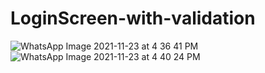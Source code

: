 # LoginScreen-with-validation
![WhatsApp Image 2021-11-23 at 4 36 41 PM](https://user-images.githubusercontent.com/76172878/143013712-1d79b509-6293-4255-8bf6-2b84a94932f3.jpeg)
![WhatsApp Image 2021-11-23 at 4 40 24 PM](https://user-images.githubusercontent.com/76172878/143014267-8b408e3d-902b-4d48-9386-9846ccef164e.jpeg)
